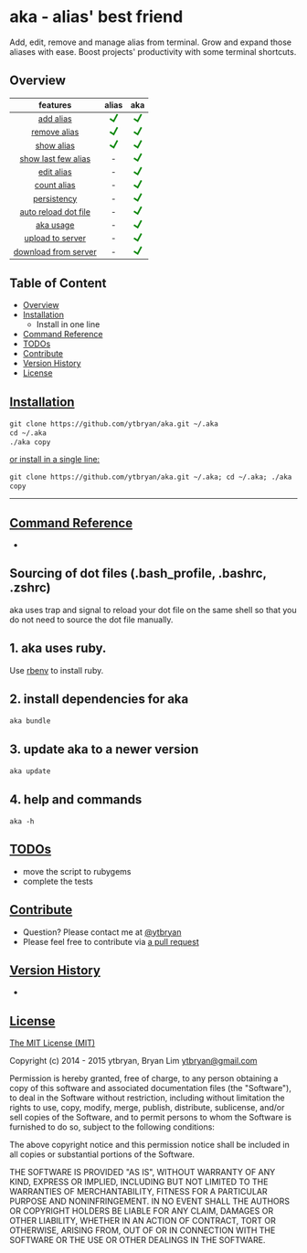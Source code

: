 # aka - alias' best friend
Add, edit, remove and manage alias from terminal. Grow and expand those aliases with ease.
Boost projects' productivity with some terminal shortcuts.

## Overview

| features          | alias           | aka |
| :-------------: |:-------------:| :-----:|
| [add alias](#aka-add)         | ![Yes](img/yes.png) | ![Yes](img/yes.png) |
| [remove alias](#aka-remove)      | ![Yes](img/yes.png)     |   ![Yes](img/yes.png) |
| [show alias](#aka-show) |  ![Yes](img/yes.png)       |    ![Yes](img/yes.png) |
| [show last few alias](#aka-last) |  -       |    ![Yes](img/yes.png) |
| [edit alias](#aka-edit) |  -       |    ![Yes](img/yes.png)  |
| [count alias](#aka-count) | -      |    ![Yes](img/yes.png) |
| [persistency](#aka-persist)        |-                    |    ![Yes](img/yes.png) |
| [auto reload dot file](#aka-reload)      |-  |    ![Yes](img/yes.png)|
| [aka usage](#aka-usage) | -      |    ![Yes](img/yes.png) |
| [upload to server](#aka-upload) | -      |    ![Yes](img/yes.png) |
| [download from server](#aka-download) | -     |    ![Yes](img/yes.png) |


## Table of Content

* [Overview](#overview)
* [Installation](#installation)
  * Install in one line
* [Command Reference](#command-reference)
* [TODOs](#todos)
* [Contribute](#contribute)
* [Version History](#version-history)
* [License](#license)

## [Installation](#installation)
```
git clone https://github.com/ytbryan/aka.git ~/.aka
cd ~/.aka
./aka copy
```

[or install in a single line:](#single-line)
```
git clone https://github.com/ytbryan/aka.git ~/.aka; cd ~/.aka; ./aka copy

```
---

## [Command Reference](#command-reference)

-

## Sourcing of dot files (.bash_profile, .bashrc, .zshrc)
aka uses trap and signal to reload your dot file on the same shell so that you do not need to source the dot file manually.

## 1. aka uses ruby.
Use [rbenv](https://github.com/sstephenson/rbenv) to install ruby.

## 2. install dependencies for aka
```
aka bundle
```

## 3. update aka to a newer version
```
aka update
```
## 4. help and commands
```
aka -h
```

## [TODOs](#todos)
- move the script to rubygems
- complete the tests

## [Contribute](#contribute)
- Question? Please contact me at [@ytbryan](http://twitter.com/ytbryan)
- Please feel free to contribute via [a pull request](https://github.com/ytbryan/aka/compare)

## [Version History](#version-history)
-

## [License](#license)
[The MIT License (MIT)](http://www.opensource.org/licenses/MIT)

Copyright (c) 2014 - 2015 ytbryan, Bryan Lim <ytbryan@gmail.com>

Permission is hereby granted, free of charge, to any person obtaining a copy
of this software and associated documentation files (the "Software"), to deal
in the Software without restriction, including without limitation the rights
to use, copy, modify, merge, publish, distribute, sublicense, and/or sell
copies of the Software, and to permit persons to whom the Software is
furnished to do so, subject to the following conditions:

The above copyright notice and this permission notice shall be included in all
copies or substantial portions of the Software.

THE SOFTWARE IS PROVIDED "AS IS", WITHOUT WARRANTY OF ANY KIND, EXPRESS OR
IMPLIED, INCLUDING BUT NOT LIMITED TO THE WARRANTIES OF MERCHANTABILITY,
FITNESS FOR A PARTICULAR PURPOSE AND NONINFRINGEMENT. IN NO EVENT SHALL THE
AUTHORS OR COPYRIGHT HOLDERS BE LIABLE FOR ANY CLAIM, DAMAGES OR OTHER
LIABILITY, WHETHER IN AN ACTION OF CONTRACT, TORT OR OTHERWISE, ARISING FROM,
OUT OF OR IN CONNECTION WITH THE SOFTWARE OR THE USE OR OTHER DEALINGS IN THE
SOFTWARE.
